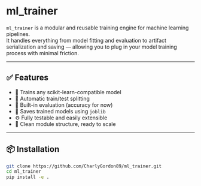 # ml_trainer

`ml_trainer` is a modular and reusable training engine for machine learning pipelines.  
It handles everything from model fitting and evaluation to artifact serialization and saving — allowing you to plug in your model training process with minimal friction.

---

## ✅ Features

- 🧠 Trains any scikit-learn-compatible model
- 🧪 Automatic train/test splitting
- 🎯 Built-in evaluation (accuracy for now)
- 💾 Saves trained models using `joblib`
- ⚙️ Fully testable and easily extensible
- 🧱 Clean module structure, ready to scale

---

## 📦 Installation

```bash
git clone https://github.com/CharlyGordon89/ml_trainer.git
cd ml_trainer
pip install -e .

